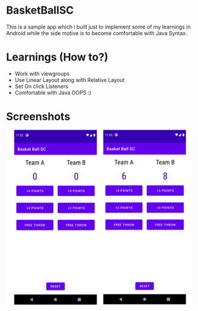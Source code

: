 # BasketBallSC
 This is a sample app which i built just to implement some of my learnings in Android while the side motive is to become comfortable with Java Syntax.
# Learnings (How to?) 
- Work with viewgroups
- Use Linear Layout along with Relative Layout 
- Set On click Listeners
- Comfortable with Java OOPS :)

# Screenshots 
![Screenshot](screenshot_basketcounter.png)
